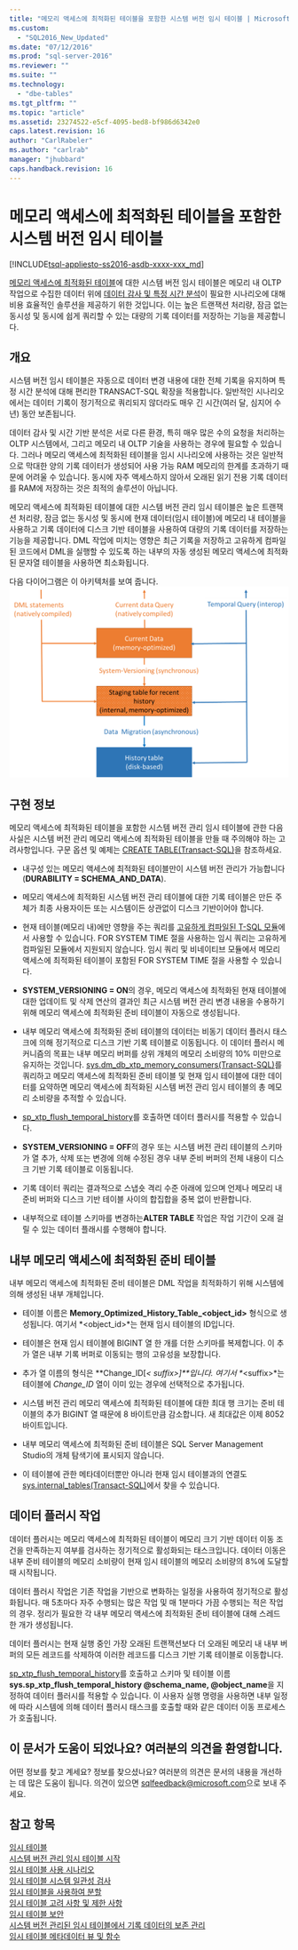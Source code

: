 ```yaml
---
title: "메모리 액세스에 최적화된 테이블을 포함한 시스템 버전 임시 테이블 | Microsoft Docs"
ms.custom: 
  - "SQL2016_New_Updated"
ms.date: "07/12/2016"
ms.prod: "sql-server-2016"
ms.reviewer: ""
ms.suite: ""
ms.technology: 
  - "dbe-tables"
ms.tgt_pltfrm: ""
ms.topic: "article"
ms.assetid: 23274522-e5cf-4095-bed8-bf986d6342e0
caps.latest.revision: 16
author: "CarlRabeler"
ms.author: "carlrab"
manager: "jhubbard"
caps.handback.revision: 16
---
```

# 메모리 액세스에 최적화된 테이블을 포함한 시스템 버전 임시 테이블
[!INCLUDE[tsql-appliesto-ss2016-asdb-xxxx-xxx_md](../../includes/tsql-appliesto-ss2016-asdb-xxxx-xxx-md.md)]

  [메모리 액세스에 최적화된 테이블](../../relational-databases/in-memory-oltp/memory-optimized-tables.md)에 대한 시스템 버전 임시 테이블은 메모리 내 OLTP 작업으로 수집한 데이터 위에 [데이터 감사 및 특정 시간 분석](http://msdn.microsoft.com/library/mt631669.aspx)이 필요한 시나리오에 대해 비용 효율적인 솔루션을 제공하기 위한 것입니다. 이는 높은 트랜잭션 처리량, 잠금 없는 동시성 및 동시에 쉽게 쿼리할 수 있는 대량의 기록 데이터를 저장하는 기능을 제공합니다.  
  
## 개요  
 시스템 버전 임시 테이블은 자동으로 데이터 변경 내용에 대한 전체 기록을 유지하며 특정 시간 분석에 대해 편리한 TRANSACT-SQL 확장을 적용합니다. 일반적인 시나리오에서는 데이터 기록이 정기적으로 쿼리되지 않더라도 매우 긴 시간(여러 달, 심지어 수 년) 동안 보존됩니다.  
  
 데이터 감사 및 시간 기반 분석은 서로 다른 환경, 특히 매우 많은 수의 요청을 처리하는 OLTP 시스템에서, 그리고 메모리 내 OLTP 기술을 사용하는 경우에 필요할 수 있습니다. 그러나 메모리 액세스에 최적화된 테이블을 임시 시나리오에 사용하는 것은 일반적으로 막대한 양의 기록 데이터가 생성되어 사용 가능 RAM 메모리의 한계를 초과하기 때문에 어려울 수 있습니다. 동시에 자주 액세스하지 않아서 오래된 읽기 전용 기록 데이터를 RAM에 저장하는 것은 최적의 솔루션이 아닙니다.  
  
 메모리 액세스에 최적화된 테이블에 대한 시스템 버전 관리 임시 테이블은 높은 트랜잭션 처리량, 잠금 없는 동시성 및 동시에 현재 데이터(임시 테이블)에 메모리 내 테이블을 사용하고 기록 데이터에 디스크 기반 테이블을 사용하여 대량의 기록 데이터를 저장하는 기능을 제공합니다. DML 작업에 미치는 영향은 최근 기록을 저장하고 고유하게 컴파일된 코드에서 DML을 실행할 수 있도록 하는 내부의 자동 생성된 메모리 액세스에 최적화된 문자열 테이블을 사용하면 최소화됩니다.  
  
 다음 다이어그램은 이 아키텍처를 보여 줍니다.![Temporal In-Memory Architecture](../../relational-databases/tables/media/temporal-in-memory-architecture.png "Temporal In-Memory Architecture")  
  
## 구현 정보  
 메모리 액세스에 최적화된 테이블을 포함한 시스템 버전 관리 임시 테이블에 관한 다음 사실은 시스템 버전 관리 메모리 액세스에 최적화된 테이블을 만들 때 주의해야 하는 고려사항입니다. 구문 옵션 및 예제는 [CREATE TABLE&#40;Transact-SQL&#41;](../../t-sql/statements/create-table-transact-sql.md)을 참조하세요.  
  
-   내구성 있는 메모리 액세스에 최적화된 테이블만이 시스템 버전 관리가 가능합니다(**DURABILITY = SCHEMA_AND_DATA**).  
  
-   메모리 액세스에 최적화된 시스템 버전 관리 테이블에 대한 기록 테이블은 만든 주체가 최종 사용자이든 또는 시스템이든 상관없이 디스크 기반이어야 합니다.  
  
-   현재 테이블(메모리 내)에만 영향을 주는 쿼리를 [고유하게 컴파일된 T-SQL 모듈](https://msdnstage.redmond.corp.microsoft.com/en-us/library/dn133184.aspx)에서 사용할 수 있습니다. FOR SYSTEM TIME 절을 사용하는 임시 쿼리는 고유하게 컴파일된 모듈에서 지원되지 않습니다. 임시 쿼리 및 비네이티브 모듈에서 메모리 액세스에 최적화된 테이블이 포함된 FOR SYSTEM TIME 절을 사용할 수 있습니다.  
  
-   **SYSTEM_VERSIONING = ON**의 경우, 메모리 액세스에 최적화된 현재 테이블에 대한 업데이트 및 삭제 연산의 결과인 최근 시스템 버전 관리 변경 내용을 수용하기 위해 메모리 액세스에 최적화된 준비 테이블이 자동으로 생성됩니다.  
  
-   내부 메모리 액세스에 최적화된 준비 테이블의 데이터는 비동기 데이터 플러시 태스크에 의해 정기적으로 디스크 기반 기록 테이블로 이동됩니다. 이 데이터 플러시 메커니즘의 목표는 내부 메모리 버퍼를 상위 개체의 메모리 소비량의 10% 미만으로 유지하는 것입니다. [sys.dm_db_xtp_memory_consumers&#40;Transact-SQL&#41;](../../relational-databases/system-dynamic-management-views/sys-dm-db-xtp-memory-consumers-transact-sql.md)를 쿼리하고 메모리 액세스에 최적화된 준비 테이블 및 현재 임시 테이블에 대한 데이터를 요약하면 메모리 액세스에 최적화된 시스템 버전 관리 임시 테이블의 총 메모리 소비량을 추적할 수 있습니다.  
  
-   [sp_xtp_flush_temporal_history](../Topic/sp_xtp_flush_temporal_history.md)를 호출하면 데이터 플러시를 적용할 수 있습니다.  
  
-   **SYSTEM_VERSIONING = OFF**의 경우 또는 시스템 버전 관리 테이블의 스키마가 열 추가, 삭제 또는 변경에 의해 수정된 경우 내부 준비 버퍼의 전체 내용이 디스크 기반 기록 테이블로 이동됩니다.  
  
-   기록 데이터 쿼리는 결과적으로 스냅숏 격리 수준 아래에 있으며 언제나 메모리 내 준비 버퍼와 디스크 기반 테이블 사이의 합집합을 중복 없이 반환합니다.   
  
-   내부적으로 테이블 스키마를 변경하는**ALTER TABLE** 작업은 작업 기간이 오래 걸릴 수 있는 데이터 플래시를 수행해야 합니다.  
  
## 내부 메모리 액세스에 최적화된 준비 테이블  
 내부 메모리 액세스에 최적화된 준비 테이블은 DML 작업을 최적화하기 위해 시스템에 의해 생성된 내부 개체입니다.  
  
-   테이블 이름은 **Memory_Optimized_History_Table_<object_id>** 형식으로 생성됩니다. 여기서 *<object_id>*는 현재 임시 테이블의 ID입니다.  
  
-   테이블은 현재 임시 테이블에 BIGINT 열 한 개를 더한 스키마를 복제합니다. 이 추가 열은 내부 기록 버퍼로 이동되는 행의 고유성을 보장합니다.  
  
-   추가 열 이름의 형식은 **Change_ID[_\< suffix>]**입니다. 여기서 *_\<suffix>*는 테이블에 *Change_ID* 열이 이미 있는 경우에 선택적으로 추가됩니다.  
  
-   시스템 버전 관리 메모리 액세스에 최적화된 테이블에 대한 최대 행 크기는 준비 테이블의 추가 BIGINT 열 때문에 8 바이트만큼 감소합니다. 새 최대값은 이제 8052 바이트입니다.  
  
-   내부 메모리 액세스에 최적화된 준비 테이블은 SQL Server Management Studio의 개체 탐색기에 표시되지 않습니다.  
  
-   이 테이블에 관한 메타데이터뿐만 아니라 현재 임시 테이블과의 연결도 [sys.internal_tables&#40;Transact-SQL&#41;](../../relational-databases/system-catalog-views/sys-internal-tables-transact-sql.md)에서 찾을 수 있습니다.  
  
## 데이터 플러시 작업  
 데이터 플러시는 메모리 액세스에 최적화된 테이블이 메모리 크기 기반 데이터 이동 조건을 만족하는지 여부를 검사하는 정기적으로 활성화되는 태스크입니다. 데이터 이동은 내부 준비 테이블의 메모리 소비량이 현재 임시 테이블의 메모리 소비량의 8%에 도달할 때 시작됩니다.  
  
 데이터 플러시 작업은 기존 작업을 기반으로 변화하는 일정을 사용하여 정기적으로 활성화됩니다. 매 5초마다 자주 수행되는 많은 작업 및 매 1분마다 가끔 수행되는 적은 작업의 경우. 정리가 필요한 각 내부 메모리 액세스에 최적화된 준비 테이블에 대해 스레드 한 개가 생성됩니다.  
  
 데이터 플러시는 현재 실행 중인 가장 오래된 트랜잭션보다 더 오래된 메모리 내 내부 버퍼의 모든 레코드를 삭제하여 이러한 레코드를 디스크 기반 기록 테이블로 이동합니다.  
  
 [sp_xtp_flush_temporal_history](../Topic/sp_xtp_flush_temporal_history.md)를 호출하고 스키마 및 테이블 이름   
**sys.sp_xtp_flush_temporal_history @schema_name, @object_name**을 지정하여 데이터 플러시를 적용할 수 있습니다. 이 사용자 실행 명령을 사용하면 내부 일정에 따라 시스템에 의해 데이터 플러시 태스크를 호출할 때와 같은 데이터 이동 프로세스가 호출됩니다.  
  
## 이 문서가 도움이 되었나요? 여러분의 의견을 환영합니다.  
 어떤 정보를 찾고 계세요? 정보를 찾으셨나요? 여러분의 의견은 문서의 내용을 개선하는 데 많은 도움이 됩니다. 의견이 있으면 [sqlfeedback@microsoft.com](mailto:sqlfeedback@microsoft.com?subject=Your%20feedback%20about%20the%20System-Versioned%20Temporal%20Tables%20with%20Memory-Optimized%20Tables%20page)으로 보내 주세요.  
  
## 참고 항목  
 [임시 테이블](../../relational-databases/tables/temporal-tables.md)   
 [시스템 버전 관리 임시 테이블 시작](../../relational-databases/tables/getting-started-with-system-versioned-temporal-tables.md)   
 [임시 테이블 사용 시나리오](../../relational-databases/tables/temporal-table-usage-scenarios.md)   
 [임시 테이블 시스템 일관성 검사](../../relational-databases/tables/temporal-table-system-consistency-checks.md)   
 [임시 테이블을 사용하여 분할](../../relational-databases/tables/partitioning-with-temporal-tables.md)   
 [임시 테이블 고려 사항 및 제한 사항](../../relational-databases/tables/temporal-table-considerations-and-limitations.md)   
 [임시 테이블 보안](../../relational-databases/tables/temporal-table-security.md)   
 [시스템 버전 관리된 임시 테이블에서 기록 데이터의 보존 관리](../../relational-databases/tables/manage-retention-of-historical-data-in-system-versioned-temporal-tables.md)   
 [임시 테이블 메타데이터 뷰 및 함수](../../relational-databases/tables/temporal-table-metadata-views-and-functions.md)  
  
  